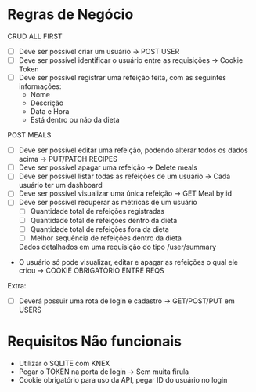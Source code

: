 # Regras de Negócio

CRUD ALL FIRST

- [ ] Deve ser possível criar um usuário -> POST USER
- [ ] Deve ser possível identificar o usuário entre as requisições -> Cookie Token
- [ ] Deve ser possível registrar uma refeição feita, com as seguintes informações:
    - Nome
    - Descrição
    - Data e Hora
    - Está dentro ou não da dieta

POST MEALS

- [ ] Deve ser possível editar uma refeição, podendo alterar todos os dados acima -> PUT/PATCH RECIPES
- [ ] Deve ser possível apagar uma refeição -> Delete meals
- [ ] Deve ser possível listar todas as refeições de um usuário -> Cada usuário ter um dashboard
- [ ] Deve ser possível visualizar uma única refeição -> GET Meal by id
- [ ] Deve ser possível recuperar as métricas de um usuário
    - [ ] Quantidade total de refeições registradas
    - [ ] Quantidade total de refeições dentro da dieta
    - [ ] Quantidade total de refeições fora da dieta
    - [ ] Melhor sequência de refeições dentro da dieta

    Dados detalhados em uma requisição do tipo /user/summary

- O usuário só pode visualizar, editar e apagar as refeições o qual ele criou -> COOKIE OBRIGATÓRIO ENTRE REQS

Extra:
- [ ] Deverá possuir uma rota de login e cadastro -> GET/POST/PUT em USERS

# Requisitos Não funcionais
- Utilizar o SQLITE com KNEX
- Pegar o TOKEN na porta de login -> Sem muita firula
- Cookie obrigatório para uso da API, pegar ID do usuário no login